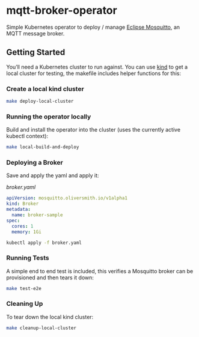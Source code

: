 # mqtt-broker-operator

Simple Kubernetes operator to deploy / manage [Eclipse Mosquitto](https://mosquitto.org/), an MQTT message broker. 

## Getting Started

You’ll need a Kubernetes cluster to run against. You can use [kind](https://sigs.k8s.io/kind) to get a local cluster
 for testing, the makefile includes helper functions for this:

### Create a local kind cluster 

```sh
make deploy-local-cluster
```

### Running the operator locally
Build and install the operator into the cluster (uses the currently active kubectl context):

```sh
make local-build-and-deploy
```

### Deploying a Broker

Save and apply the yaml and apply it:

*broker.yaml*
```yaml
apiVersion: mosquitto.oliversmith.io/v1alpha1
kind: Broker
metadata:
  name: broker-sample
spec:
  cores: 1
  memory: 1Gi

```

```sh
kubectl apply -f broker.yaml
```

### Running Tests

A simple end to end test is included, this verifies a Mosquitto broker can be provisioned and then tears it down:

```sh
make test-e2e
```

### Cleaning Up

To tear down the local kind cluster:

```sh
make cleanup-local-cluster
```
